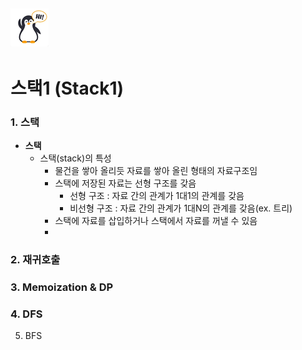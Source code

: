 ## ![펭귄](array_1.assets/펭귄.png)

# 스택1 (Stack1)



### 1. 스택

* **스택**
  * 스택(stack)의 특성
    * 물건을 쌓아 올리듯 자료를 쌓아 올린 형태의 자료구조임
    * 스택에 저장된 자료는 선형 구조를 갖음
      * 선형 구조 : 자료 간의 관계가 1대1의 관계를 갖음
      * 비선형 구조 : 자료 간의 관계가 1대N의 관계를 갖음(ex. 트리)
    * 스택에 자료를 삽입하거나 스택에서 자료를 꺼낼 수 있음
    * 



### 2. 재귀호출

### 3. Memoization & DP

### 4. DFS

5. BFS

